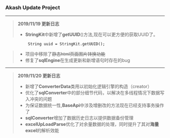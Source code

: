 ### Akash Update Project

---

> **2019/11/19 更新日志**
> + **StringKit**中新增了**getUUID**()方法,现在可以更方便的获取UUID了。
 ```
           String uuid = StringKit.getUUID();
 ```
> + 项目中移除了~~静态html页面图片转换功能~~
> + 修复了**sqlEngine**在生成更新和新增语句时存在的bug

---
> **2019/11/20 更新日志**
> + 新增了**ConverterData**类用以初始化逻辑引擎的构造（creator）
> + 优化了**sqlConverter**中的部分细节代码，以解决在多线程情况下数据写入冲突的问题
> + 为保证数据统一性,**BaseApi**中涉及增删改的方法现在已经支持事务操作了
> + **sqlConverter**增加了数据历史日志以提供数据备份管理
> + **excelUpLoadParse**优化了对余量数据的处理，同时提升了其对**海量excel**的解析效能

